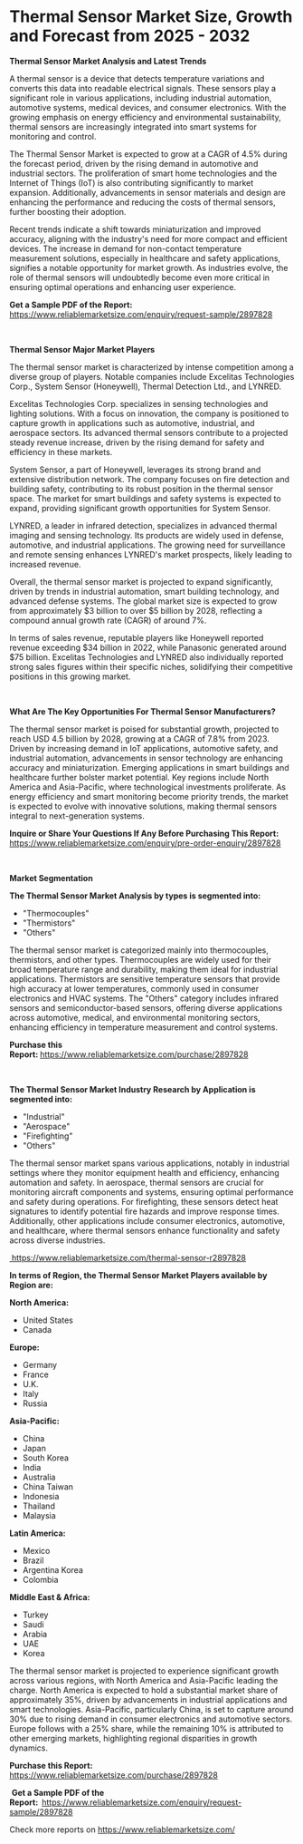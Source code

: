 <p><h1>Thermal Sensor Market Size, Growth and Forecast from 2025 - 2032</h1></p><p><strong>Thermal Sensor Market Analysis and Latest Trends</strong></p>
<p><p>A thermal sensor is a device that detects temperature variations and converts this data into readable electrical signals. These sensors play a significant role in various applications, including industrial automation, automotive systems, medical devices, and consumer electronics. With the growing emphasis on energy efficiency and environmental sustainability, thermal sensors are increasingly integrated into smart systems for monitoring and control.</p><p>The Thermal Sensor Market is expected to grow at a CAGR of 4.5% during the forecast period, driven by the rising demand in automotive and industrial sectors. The proliferation of smart home technologies and the Internet of Things (IoT) is also contributing significantly to market expansion. Additionally, advancements in sensor materials and design are enhancing the performance and reducing the costs of thermal sensors, further boosting their adoption.</p><p>Recent trends indicate a shift towards miniaturization and improved accuracy, aligning with the industry's need for more compact and efficient devices. The increase in demand for non-contact temperature measurement solutions, especially in healthcare and safety applications, signifies a notable opportunity for market growth. As industries evolve, the role of thermal sensors will undoubtedly become even more critical in ensuring optimal operations and enhancing user experience.</p></p>
<p><strong>Get a Sample PDF of the Report:&nbsp;</strong> <a href="https://www.reliablemarketsize.com/enquiry/request-sample/2897828?utm_campaign=2248&utm_medium=2&utm_source=Github&utm_content=ia&utm_term=15032025&utm_id=thermal-sensor">https://www.reliablemarketsize.com/enquiry/request-sample/2897828</a></p>
<p>&nbsp;</p>
<p><strong>Thermal Sensor Major Market Players</strong></p>
<p><p>The thermal sensor market is characterized by intense competition among a diverse group of players. Notable companies include Excelitas Technologies Corp., System Sensor (Honeywell), Thermal Detection Ltd., and LYNRED. </p><p>Excelitas Technologies Corp. specializes in sensing technologies and lighting solutions. With a focus on innovation, the company is positioned to capture growth in applications such as automotive, industrial, and aerospace sectors. Its advanced thermal sensors contribute to a projected steady revenue increase, driven by the rising demand for safety and efficiency in these markets.</p><p>System Sensor, a part of Honeywell, leverages its strong brand and extensive distribution network. The company focuses on fire detection and building safety, contributing to its robust position in the thermal sensor space. The market for smart buildings and safety systems is expected to expand, providing significant growth opportunities for System Sensor.</p><p>LYNRED, a leader in infrared detection, specializes in advanced thermal imaging and sensing technology. Its products are widely used in defense, automotive, and industrial applications. The growing need for surveillance and remote sensing enhances LYNRED's market prospects, likely leading to increased revenue.</p><p>Overall, the thermal sensor market is projected to expand significantly, driven by trends in industrial automation, smart building technology, and advanced defense systems. The global market size is expected to grow from approximately $3 billion to over $5 billion by 2028, reflecting a compound annual growth rate (CAGR) of around 7%.</p><p>In terms of sales revenue, reputable players like Honeywell reported revenue exceeding $34 billion in 2022, while Panasonic generated around $75 billion. Excelitas Technologies and LYNRED also individually reported strong sales figures within their specific niches, solidifying their competitive positions in this growing market.</p></p>
<p>&nbsp;</p>
<p><strong>What Are The Key Opportunities For Thermal Sensor Manufacturers?</strong></p>
<p><p>The thermal sensor market is poised for substantial growth, projected to reach USD 4.5 billion by 2028, growing at a CAGR of 7.8% from 2023. Driven by increasing demand in IoT applications, automotive safety, and industrial automation, advancements in sensor technology are enhancing accuracy and miniaturization. Emerging applications in smart buildings and healthcare further bolster market potential. Key regions include North America and Asia-Pacific, where technological investments proliferate. As energy efficiency and smart monitoring become priority trends, the market is expected to evolve with innovative solutions, making thermal sensors integral to next-generation systems.</p></p>
<p><strong>Inquire or Share Your Questions If Any Before Purchasing This Report:</strong> <a href="https://www.reliablemarketsize.com/enquiry/pre-order-enquiry/2897828?utm_campaign=2248&utm_medium=2&utm_source=Github&utm_content=ia&utm_term=15032025&utm_id=thermal-sensor">https://www.reliablemarketsize.com/enquiry/pre-order-enquiry/2897828</a></p>
<p>&nbsp;</p>
<p><strong>Market Segmentation</strong></p>
<p><strong>The Thermal Sensor Market Analysis by types is segmented into:</strong></p>
<p><ul><li>"Thermocouples"</li><li>"Thermistors"</li><li>"Others"</li></ul></p>
<p><p>The thermal sensor market is categorized mainly into thermocouples, thermistors, and other types. Thermocouples are widely used for their broad temperature range and durability, making them ideal for industrial applications. Thermistors are sensitive temperature sensors that provide high accuracy at lower temperatures, commonly used in consumer electronics and HVAC systems. The "Others" category includes infrared sensors and semiconductor-based sensors, offering diverse applications across automotive, medical, and environmental monitoring sectors, enhancing efficiency in temperature measurement and control systems.</p></p>
<p><strong>Purchase this Report:&nbsp;</strong><a href="https://www.reliablemarketsize.com/purchase/2897828?utm_campaign=2248&utm_medium=2&utm_source=Github&utm_content=ia&utm_term=15032025&utm_id=thermal-sensor">https://www.reliablemarketsize.com/purchase/2897828</a></p>
<p>&nbsp;</p>
<p><strong>The Thermal Sensor Market Industry Research by Application is segmented into:</strong></p>
<p><ul><li>"Industrial"</li><li>"Aerospace"</li><li>"Firefighting"</li><li>"Others"</li></ul></p>
<p><p>The thermal sensor market spans various applications, notably in industrial settings where they monitor equipment health and efficiency, enhancing automation and safety. In aerospace, thermal sensors are crucial for monitoring aircraft components and systems, ensuring optimal performance and safety during operations. For firefighting, these sensors detect heat signatures to identify potential fire hazards and improve response times. Additionally, other applications include consumer electronics, automotive, and healthcare, where thermal sensors enhance functionality and safety across diverse industries.</p></p>
<p><a href="https://www.reliablemarketsize.com/thermal-sensor-r2897828?utm_campaign=2248&utm_medium=2&utm_source=Github&utm_content=ia&utm_term=15032025&utm_id=thermal-sensor">&nbsp;https://www.reliablemarketsize.com/thermal-sensor-r2897828</a></p>
<p><strong>In terms of Region, the Thermal Sensor Market Players available by Region are:</strong></p>
<p>
    <p> <strong> North America: </strong>
        <ul>
            <li>United States</li>
            <li>Canada</li>
        </ul>
        </p> 
    <p> <strong> Europe: </strong>
        <ul>
            <li>Germany</li>
            <li>France</li>
            <li>U.K.</li>
            <li>Italy</li>
            <li>Russia</li>
        </ul>
        </p> 
    <p> <strong> Asia-Pacific: </strong>
        <ul>
            <li>China</li>
            <li>Japan</li>
            <li>South Korea</li>
            <li>India</li>
            <li>Australia</li>
            <li>China Taiwan</li>
            <li>Indonesia</li>
            <li>Thailand</li>
            <li>Malaysia</li>
        </ul>
        </p> 
    <p> <strong> Latin America: </strong>
        <ul>
            <li>Mexico</li>
            <li>Brazil</li>
            <li>Argentina Korea</li>
            <li>Colombia</li>
        </ul>
        </p> 
    <p> <strong> Middle East & Africa: </strong>
        <ul>
            <li>Turkey</li>
            <li>Saudi</li>
            <li>Arabia</li>
            <li>UAE</li>
            <li>Korea</li>
        </ul>
    </p>
    </p>
<p><p>The thermal sensor market is projected to experience significant growth across various regions, with North America and Asia-Pacific leading the charge. North America is expected to hold a substantial market share of approximately 35%, driven by advancements in industrial applications and smart technologies. Asia-Pacific, particularly China, is set to capture around 30% due to rising demand in consumer electronics and automotive sectors. Europe follows with a 25% share, while the remaining 10% is attributed to other emerging markets, highlighting regional disparities in growth dynamics.</p></p>
<p><strong>Purchase this Report: </strong><a href="https://www.reliablemarketsize.com/purchase/2897828?utm_campaign=2248&utm_medium=2&utm_source=Github&utm_content=ia&utm_term=15032025&utm_id=thermal-sensor">https://www.reliablemarketsize.com/purchase/2897828</a></p>
<p>&nbsp;<strong>Get a Sample PDF of the Report:&nbsp;&nbsp;</strong><a href="https://www.reliablemarketsize.com/enquiry/request-sample/2897828?utm_campaign=2248&utm_medium=2&utm_source=Github&utm_content=ia&utm_term=15032025&utm_id=thermal-sensor">https://www.reliablemarketsize.com/enquiry/request-sample/2897828</a></p>
<p><strong></strong></p>
<p>Check more reports on <a href="https://www.reliablemarketsize.com/?utm_campaign=2248&utm_medium=2&utm_source=Github&utm_content=ia&utm_term=15032025&utm_id=thermal-sensor">https://www.reliablemarketsize.com/</a></p>